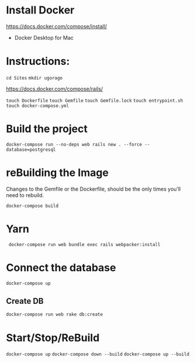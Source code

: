 # Install Docker

https://docs.docker.com/compose/install/

- Docker Desktop for Mac

# Instructions:

`cd Sites`
`mkdir ugorago`

https://docs.docker.com/compose/rails/

`touch Dockerfile`
`touch Gemfile`
`touch Gemfile.lock`
`touch entrypoint.sh`
`touch docker-compose.yml`

# Build the project

`docker-compose run --no-deps web rails new . --force --database=postgresql`


# reBuilding the Image

 Changes to the Gemfile or the Dockerfile, should be the only times you’ll need to rebuild.

`docker-compose build`

# Yarn

` docker-compose run web bundle exec rails webpacker:install`

# Connect the database

`docker-compose up`

## Create DB

`docker-compose run web rake db:create`


# Start/Stop/ReBuild

`docker-compose up`
`docker-compose down --build`
`docker-compose up --build`

